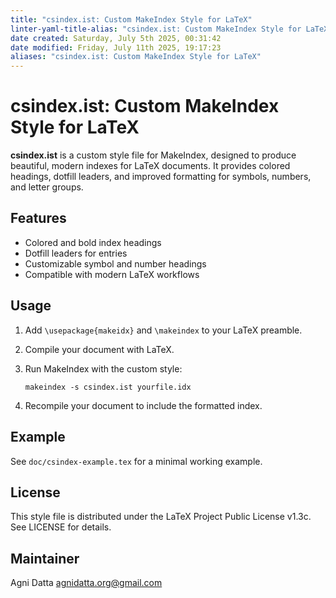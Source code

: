 ```yaml
---
title: "csindex.ist: Custom MakeIndex Style for LaTeX"
linter-yaml-title-alias: "csindex.ist: Custom MakeIndex Style for LaTeX"
date created: Saturday, July 5th 2025, 00:31:42
date modified: Friday, July 11th 2025, 19:17:23
aliases: "csindex.ist: Custom MakeIndex Style for LaTeX"
---
```


# csindex.ist: Custom MakeIndex Style for LaTeX

**csindex.ist** is a custom style file for MakeIndex, designed to produce beautiful, modern indexes for LaTeX documents. It provides colored headings, dotfill leaders, and improved formatting for symbols, numbers, and letter groups.

## Features

- Colored and bold index headings
- Dotfill leaders for entries
- Customizable symbol and number headings
- Compatible with modern LaTeX workflows

## Usage

1. Add `\usepackage{makeidx}` and `\makeindex` to your LaTeX preamble.
2. Compile your document with LaTeX.
3. Run MakeIndex with the custom style:

   ```
   makeindex -s csindex.ist yourfile.idx
   ```

4. Recompile your document to include the formatted index.

## Example

See `doc/csindex-example.tex` for a minimal working example.

## License

This style file is distributed under the LaTeX Project Public License v1.3c. See LICENSE for details.

## Maintainer

Agni Datta <agnidatta.org@gmail.com>
